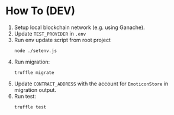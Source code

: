 # How To (DEV)

1. Setup local blockchain network (e.g. using Ganache).
2. Update `TEST_PROVIDER` in `.env`
2. Run env update script from root project
    ```
    node ./setenv.js
    ```
2. Run migration:
    ```
    truffle migrate
    ```
2. Update `CONTRACT_ADDRESS` with the account for `EmoticonStore` in migration output.
2. Run test:
    ```
    truffle test
    ```
